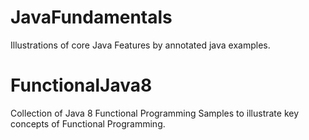 JavaFundamentals
================

Illustrations of core Java Features by annotated java examples.



FunctionalJava8
================

Collection of Java 8 Functional Programming Samples to illustrate key concepts of Functional Programming.
